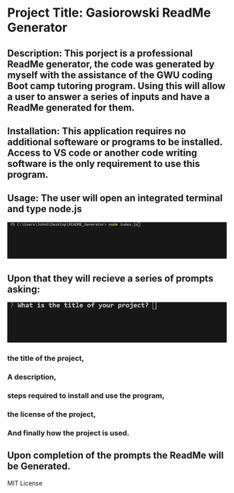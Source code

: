 
    
# Project Title: Gasiorowski ReadMe Generator

## Description: This porject is a professional ReadMe generator, the code was generated by myself with the assistance of the GWU coding Boot camp tutoring program. Using this will allow a user to answer a series of inputs and have a ReadMe generated for them.

## Installation: This application requires no additional softeware or programs to be installed. Access to VS code or another code writing software is the only requirement to use this program.

## Usage: The user will open an integrated terminal and type node.js
![](./assets/RMEimgs/PassGen1.png)

## Upon that they will recieve a series of prompts asking:
![](.\assets\RMEimgs\PassGen2.png)
### the title of the project,

### A description,

### steps required to install and use the program,

### the license of the project, 

### And finally how the project is used. 

## Upon completion of the prompts the ReadMe will be Generated.

MIT License

    







    
    
    
    
